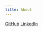 ```yaml
---
title: About
---
```


[GitHub](https://github.com/isabella)
[LinkedIn](https://linkedin.com/in/isabellatromba)
